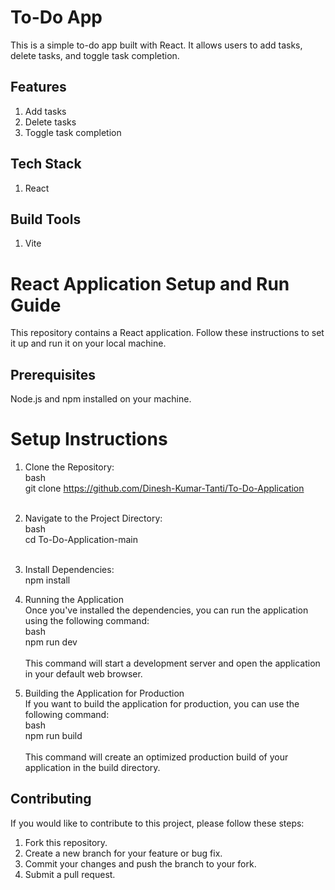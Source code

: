 # To-Do App
This is a simple to-do app built with React. It allows users to add tasks, delete tasks, and toggle task completion.
 
## Features
1. Add tasks
2. Delete tasks
3. Toggle task completion

## Tech Stack
1. React

## Build Tools
1. Vite

# React Application Setup and Run Guide
This repository contains a React application. Follow these instructions to set it up and run it on your local machine.

## Prerequisites
Node.js and npm installed on your machine.

# Setup Instructions

1. Clone the Repository: <br/>
bash <br/>
     git clone https://github.com/Dinesh-Kumar-Tanti/To-Do-Application <br/><br/>

2. Navigate to the Project Directory:<br/>
bash<br/>
    cd To-Do-Application-main <br/><br/>

3. Install Dependencies:<br/>
    npm install

4. Running the Application<br/>
Once you've installed the dependencies, you can run the application using the following command:<br/>
bash<br/>
    npm run dev <br/><br/>
This command will start a development server and open the application in your default web browser.

5. Building the Application for Production<br/>
If you want to build the application for production, you can use the following command:<br/>
bash<br/>
    npm run build <br/><br/>
This command will create an optimized production build of your application in the build directory.

## Contributing
If you would like to contribute to this project, please follow these steps:

1. Fork this repository.
2. Create a new branch for your feature or bug fix.
3. Commit your changes and push the branch to your fork.
4. Submit a pull request.
